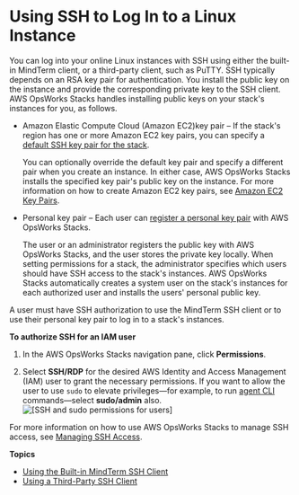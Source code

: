 # Using SSH to Log In to a Linux Instance<a name="workinginstances-ssh"></a>

You can log into your online Linux instances with SSH using either the built\-in MindTerm client, or a third\-party client, such as PuTTY\. SSH typically depends on an RSA key pair for authentication\. You install the public key on the instance and provide the corresponding private key to the SSH client\. AWS OpsWorks Stacks handles installing public keys on your stack's instances for you, as follows\.
+ Amazon Elastic Compute Cloud \(Amazon EC2\)key pair – If the stack's region has one or more Amazon EC2 key pairs, you can specify a [default SSH key pair for the stack](workingstacks-creating.md)\.

  You can optionally override the default key pair and specify a different pair when you create an instance\. In either case, AWS OpsWorks Stacks installs the specified key pair's public key on the instance\. For more information on how to create Amazon EC2 key pairs, see [Amazon EC2 Key Pairs](http://docs.aws.amazon.com/AWSEC2/latest/UserGuide/ec2-key-pairs.html)\.
+ Personal key pair – Each user can [register a personal key pair](security-settingsshkey.md) with AWS OpsWorks Stacks\.

  The user or an administrator registers the public key with AWS OpsWorks Stacks, and the user stores the private key locally\. When setting permissions for a stack, the administrator specifies which users should have SSH access to the stack's instances\. AWS OpsWorks Stacks automatically creates a system user on the stack's instances for each authorized user and installs the users' personal public key\. 

A user must have SSH authorization to use the MindTerm SSH client or to use their personal key pair to log in to a stack's instances\.

**To authorize SSH for an IAM user**

1. In the AWS OpsWorks Stacks navigation pane, click **Permissions**\.

1. Select **SSH/RDP** for the desired AWS Identity and Access Management \(IAM\) user to grant the necessary permissions\. If you want to allow the user to use `sudo` to elevate privileges—for example, to run [agent CLI](agent.md) commands—select **sudo/admin** also\.  
![\[SSH and sudo permissions for users\]](http://docs.aws.amazon.com/opsworks/latest/userguide/images/permissions.png)

For more information on how to use AWS OpsWorks Stacks to manage SSH access, see [Managing SSH Access](security-ssh-access.md)\. 

**Topics**
+ [Using the Built\-in MindTerm SSH Client](workinginstances-ssh-mindterm.md)
+ [Using a Third\-Party SSH Client](workinginstances-ssh-third.md)